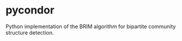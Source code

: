 # pycondor
Python implementation of the BRIM algorithm for bipartite community structure detection.

